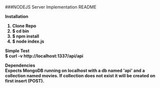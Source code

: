 ###NODEJS Server Implementation README

<b>Installation<b>  
1.  Clone Repo  
2.  $ cd bin  
3.  $ npm install  
4.  $ node index.js  

<b>Simple Test</b>  
$ curl -v http://localhost:1337/api/api

<b>Dependencies</b>  
Expects MongoDB running on localhost with a db named 'api' and a collection named movies. If collection does not exist it will be created on first insert (POST).
